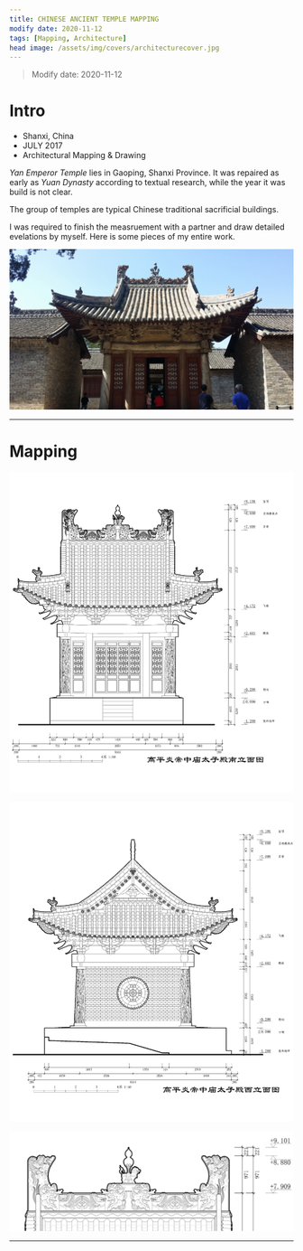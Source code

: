 ```yaml
---
title: CHINESE ANCIENT TEMPLE MAPPING
modify date: 2020-11-12
tags: [Mapping, Architecture]
head image: /assets/img/covers/architecturecover.jpg
---
```


> Modify date: 2020-11-12

# Intro

* Shanxi, China
* JULY 2017
* Architectural Mapping & Drawing

*Yan Emperor Temple* lies in Gaoping, Shanxi Province. It was repaired as early as *Yuan Dynasty* according to textual research, while the year it was build is not clear.

The group of temples are typical Chinese traditional sacrificial buildings.

I was required to finish the measruement with a partner and draw detailed evelations by myself. Here is some pieces of my entire work.

![01templemapping-4](../../../assets/img/00architecture/workpieces/01templemapping-4.jpg)

---

# Mapping

![01templemapping-1](../../../assets/img/00architecture/workpieces/01templemapping-1.jpg)

![01templemapping-2](../../../assets/img/00architecture/workpieces/01templemapping-2.jpg)

![01templemapping-3](../../../assets/img/00architecture/workpieces/01templemapping-3.jpg)

---